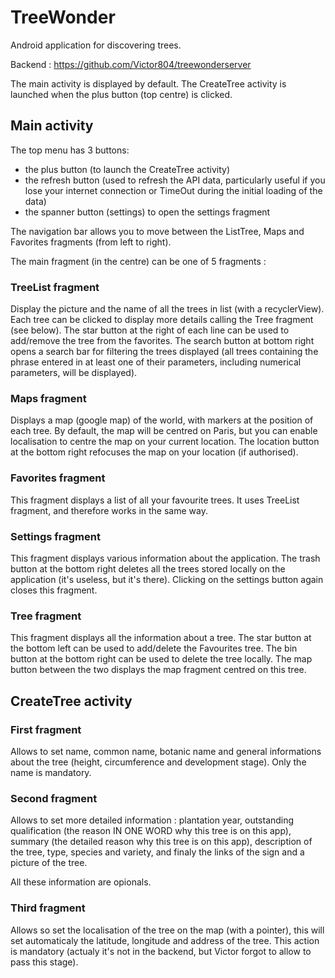 # TreeWonder

Android application for discovering trees.

Backend : https://github.com/Victor804/treewonderserver

The main activity is displayed by default.
The CreateTree activity is launched when the plus button (top centre) is clicked.

## Main activity

The top menu has 3 buttons:
  - the plus button (to launch the CreateTree activity)
  - the refresh button (used to refresh the API data, particularly useful if you lose your internet connection or TimeOut during the initial loading of the data)
  - the spanner button (settings) to open the settings fragment

The navigation bar allows you to move between the ListTree, Maps and Favorites fragments (from left to right).

The main fragment (in the centre) can be one of 5 fragments :

### TreeList fragment

Display the picture and the name of all the trees in list (with a recyclerView).
Each tree can be clicked to display more details calling the Tree fragment (see below).
The star button at the right of each line can be used to add/remove the tree from the favorites.
The search button at bottom right opens a search bar for filtering the trees displayed (all trees containing the phrase entered in at least one of their parameters, including numerical parameters, will be displayed).

### Maps fragment

Displays a map (google map) of the world, with markers at the position of each tree.
By default, the map will be centred on Paris, but you can enable localisation to centre the map on your current location.
The location button at the bottom right refocuses the map on your location (if authorised).

### Favorites fragment

This fragment displays a list of all your favourite trees.
It uses TreeList fragment, and therefore works in the same way.

### Settings fragment

This fragment displays various information about the application.
The trash button at the bottom right deletes all the trees stored locally on the application (it's useless, but it's there).
Clicking on the settings button again closes this fragment.

### Tree fragment

This fragment displays all the information about a tree.
The star button at the bottom left can be used to add/delete the Favourites tree.
The bin button at the bottom right can be used to delete the tree locally.
The map button between the two displays the map fragment centred on this tree.

## CreateTree activity

### First fragment

Allows to set name, common name, botanic name and general informations about the tree (height, circumference and development stage).
Only the name is mandatory.

### Second fragment

Allows to set more detailed information : plantation year, outstanding qualification (the reason IN ONE WORD why this tree is on this app), summary (the detailed reason why this tree is on this app), description of the tree, type, species and variety, and finaly the links of the sign and a picture of the tree.

All these information are opionals.

### Third fragment

Allows so set the localisation of the tree on the map (with a pointer), this will set automaticaly the latitude, longitude and address of the tree.
This action is mandatory (actualy it's not in the backend, but Victor forgot to allow to pass this stage).
